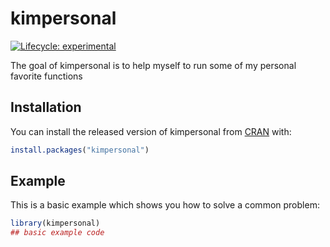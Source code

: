 
# kimpersonal

<!-- badges: start -->
[![Lifecycle: experimental](https://img.shields.io/badge/lifecycle-experimental-orange.svg)](https://www.tidyverse.org/lifecycle/#experimental)
<!-- badges: end -->

The goal of kimpersonal is to help myself to run some of my personal favorite functions

## Installation

You can install the released version of kimpersonal from [CRAN](https://CRAN.R-project.org) with:

``` r
install.packages("kimpersonal")
```

## Example

This is a basic example which shows you how to solve a common problem:

``` r
library(kimpersonal)
## basic example code
```

